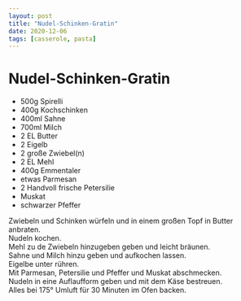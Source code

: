 ```yaml
---
layout: post
title: "Nudel-Schinken-Gratin"
date: 2020-12-06
tags: [casserole, pasta]
---
```

# Nudel-Schinken-Gratin

- 500g Spirelli
- 400g Kochschinken
- 400ml Sahne
- 700ml Milch
- 2 EL Butter
- 2 Eigelb
- 2 große Zwiebel(n)
- 2 EL Mehl
- 400g Emmentaler
- etwas Parmesan
- 2 Handvoll frische Petersilie
- Muskat
- schwarzer Pfeffer

Zwiebeln und Schinken würfeln und in einem großen Topf in Butter anbraten.  
Nudeln kochen.  
Mehl zu de Zwiebeln hinzugeben geben und leicht bräunen.  
Sahne und Milch hinzu geben und aufkochen lassen.  
Eigelbe unter rühren.  
Mit Parmesan, Petersilie und Pfeffer und Muskat abschmecken.  
Nudeln in eine Auflaufform geben und mit dem Käse bestreuen.  
Alles bei 175° Umluft für 30 Minuten im Ofen backen.  
